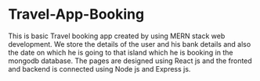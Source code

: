 # Travel-App-Booking
This is basic Travel booking app created by using MERN stack web development.
We store the details of the user and his bank details and also the date on which he is going 
to that island which he is booking in the mongodb database.
The pages are designed using React js and the fronted and backend is connected
using Node js and Express js.
